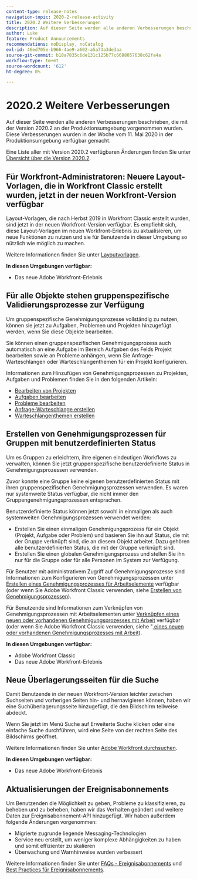 ```yaml
---
content-type: release-notes
navigation-topic: 2020-2-release-activity
title: 2020.2 Weitere Verbesserungen
description: Auf dieser Seite werden alle anderen Verbesserungen beschrieben, die mit der Version 2020.2 an der Produktionsumgebung vorgenommen wurden. Diese Verbesserungen wurden in der Woche vom 11. Mai 2020 in der Produktionsumgebung verfügbar gemacht.
author: Luke
feature: Product Announcements
recommendations: noDisplay, noCatalog
exl-id: 46ed705e-b966-4ae9-a602-a5a73a3de3aa
source-git-commit: b18a7835c6de131c125b77c6688057638c62fa4a
workflow-type: tm+mt
source-wordcount: '612'
ht-degree: 0%

---
```


# 2020.2 Weitere Verbesserungen

Auf dieser Seite werden alle anderen Verbesserungen beschrieben, die mit der Version 2020.2 an der Produktionsumgebung vorgenommen wurden. Diese Verbesserungen wurden in der Woche vom 11. Mai 2020 in der Produktionsumgebung verfügbar gemacht.

Eine Liste aller mit Version 2020.2 verfügbaren Änderungen finden Sie unter [Übersicht über die Version 2020.2](../../../product-announcements/product-releases/2020.2.-release-activity/2020-2-release-overview.md).

## Für Workfront-Administratoren: Neuere Layout-Vorlagen, die in Workfront Classic erstellt wurden, jetzt in der neuen Workfront-Version verfügbar

Layout-Vorlagen, die nach Herbst 2019 in Workfront Classic erstellt wurden, sind jetzt in der neuen Workfront-Version verfügbar. Es empfiehlt sich, diese Layout-Vorlagen im neuen Workfront-Erlebnis zu aktualisieren, um neue Funktionen zu nutzen und sie für Benutzende in dieser Umgebung so nützlich wie möglich zu machen.

Weitere Informationen finden Sie unter [Layoutvorlagen](../../../administration-and-setup/customize-workfront/use-layout-templates/use-layout-templates-customize-ui.md).

**In diesen Umgebungen verfügbar:**

* Das neue Adobe Workfront-Erlebnis

## Für alle Objekte stehen gruppenspezifische Validierungsprozesse zur Verfügung

Um gruppenspezifische Genehmigungsprozesse vollständig zu nutzen, können sie jetzt zu Aufgaben, Problemen und Projekten hinzugefügt werden, wenn Sie diese Objekte bearbeiten.

Sie können einen gruppenspezifischen Genehmigungsprozess auch automatisch an eine Aufgabe im Bereich Aufgaben des Felds Projekt bearbeiten sowie an Probleme anhängen, wenn Sie Anfrage-Warteschlangen oder Warteschlangenthemen für ein Projekt konfigurieren.

Informationen zum Hinzufügen von Genehmigungsprozessen zu Projekten, Aufgaben und Problemen finden Sie in den folgenden Artikeln:

* [Bearbeiten von Projekten](../../../manage-work/projects/manage-projects/edit-projects.md)
* [Aufgaben bearbeiten](../../../manage-work/tasks/manage-tasks/edit-tasks.md)
* [Probleme bearbeiten](../../../manage-work/issues/manage-issues/edit-issues.md)
* [Anfrage-Warteschlange erstellen](../../../manage-work/requests/create-and-manage-request-queues/create-request-queue.md)
* [Warteschlangenthemen erstellen](../../../manage-work/requests/create-and-manage-request-queues/create-queue-topics.md)

## Erstellen von Genehmigungsprozessen für Gruppen mit benutzerdefinierten Status

Um es Gruppen zu erleichtern, ihre eigenen eindeutigen Workflows zu verwalten, können Sie jetzt gruppenspezifische benutzerdefinierte Status in Genehmigungsprozessen verwenden.

Zuvor konnte eine Gruppe keine eigenen benutzerdefinierten Status mit ihren gruppenspezifischen Genehmigungsprozessen verwenden. Es waren nur systemweite Status verfügbar, die nicht immer den Gruppengenehmigungsprozessen entsprachen.

Benutzerdefinierte Status können jetzt sowohl in einmaligen als auch systemweiten Genehmigungsprozessen verwendet werden:

* Erstellen Sie einen einmaligen Genehmigungsprozess für ein Objekt (Projekt, Aufgabe oder Problem) und basieren Sie ihn auf Status, die mit der Gruppe verknüpft sind, die an diesem Objekt arbeitet. Dazu gehören alle benutzerdefinierten Status, die mit der Gruppe verknüpft sind.
* Erstellen Sie einen globalen Genehmigungsprozess und stellen Sie ihn nur für die Gruppe oder für alle Personen im System zur Verfügung.

Für Benutzer mit administrativem Zugriff auf Genehmigungsprozesse sind Informationen zum Konfigurieren von Genehmigungsprozessen unter [Erstellen eines Genehmigungsprozesses für Arbeitselemente](../../../administration-and-setup/customize-workfront/configure-approval-milestone-processes/create-approval-processes.md) verfügbar (oder wenn Sie Adobe Workfront Classic verwenden, siehe [Erstellen von Genehmigungsprozessen](https://experienceleague.adobe.com/de/docs/workfront/using/home)).

Für Benutzende sind Informationen zum Verknüpfen von Genehmigungsprozessen mit Arbeitselementen unter [Verknüpfen eines neuen oder vorhandenen Genehmigungsprozesses mit Arbeit](../../../review-and-approve-work/manage-approvals/associate-approval-with-work.md) verfügbar (oder wenn Sie Adobe Workfront Classic verwenden, siehe &quot;[ eines neuen oder vorhandenen Genehmigungsprozesses mit Arbeit](https://experienceleague.adobe.com/de/docs/workfront/using/home)).

**In diesen Umgebungen verfügbar:**

* Adobe Workfront Classic
* Das neue Adobe Workfront-Erlebnis

## Neue Überlagerungsseiten für die Suche

Damit Benutzende in der neuen Workfront-Version leichter zwischen Suchseiten und vorherigen Seiten hin- und hernavigieren können, haben wir eine Suchüberlagerungsseite hinzugefügt, die den Bildschirm teilweise abdeckt.

Wenn Sie jetzt im Menü Suche auf Erweiterte Suche klicken oder eine einfache Suche durchführen, wird eine Seite von der rechten Seite des Bildschirms geöffnet.

Weitere Informationen finden Sie unter [Adobe Workfront durchsuchen](../../../workfront-basics/navigate-workfront/search/search-workfront.md).

**In diesen Umgebungen verfügbar:**

* Das neue Adobe Workfront-Erlebnis

## Aktualisierungen der Ereignisabonnements

Um Benutzenden die Möglichkeit zu geben, Probleme zu klassifizieren, zu beheben und zu beheben, haben wir das Verhalten geändert und weitere Daten zur Ereignisabonnement-API hinzugefügt. Wir haben außerdem folgende Änderungen vorgenommen:

* Migrierte zugrunde liegende Messaging-Technologien
* Service neu erstellt, um weniger komplexe Abhängigkeiten zu haben und somit effizienter zu skalieren
* Überwachung und Warnhinweise wurden verbessert

Weitere Informationen finden Sie unter [FAQs - Ereignisabonnements](../../../wf-api/general/event-subs-faq.md) und [Best Practices für Ereignisabonnements](../../../wf-api/general/event-sub-best-practice.md).
